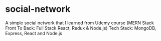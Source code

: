 # social-network

A simple social network that I learned from Udemy course (MERN Stack Front To Back: Full Stack React, Redux & Node.js)
Tech Stack: MongoDB, Express, React and Node.js
